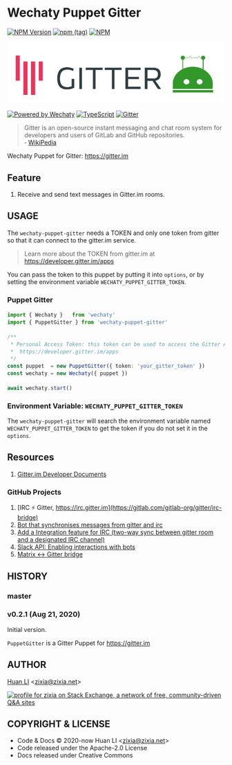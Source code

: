 # Wechaty Puppet Gitter

[![NPM Version](https://badge.fury.io/js/wechaty-puppet-gitter.svg)](https://badge.fury.io/js/wechaty-puppet-gitter)
[![npm (tag)](https://img.shields.io/npm/v/wechaty-puppet-gitter/next.svg)](https://www.npmjs.com/package/wechaty-puppet-gitter?activeTab=versions)
[![NPM](https://github.com/wechaty/wechaty-puppet-gitter/workflows/NPM/badge.svg)](https://github.com/wechaty/wechaty-puppet-gitter/actions?query=workflow%3ANPM)

![wechaty puppet gitter](docs/images/wechaty-puppet-gitter.png)

[![Powered by Wechaty](https://img.shields.io/badge/Powered%20By-Wechaty-brightgreen.svg)](https://github.com/wechaty/wechaty)
[![TypeScript](https://img.shields.io/badge/%3C%2F%3E-TypeScript-blue.svg)](https://www.typescriptlang.org/)
[![Gitter](https://badges.gitter.im/wechaty/wechaty.svg)](https://gitter.im/wechaty/wechaty?utm_source=badge&utm_medium=badge&utm_campaign=pr-badge)

> Gitter is an open-source instant messaging and chat room system for developers and users of GitLab and GitHub repositories.  
> &dash; [WikiPedia](https://en.wikipedia.org/wiki/Gitter)

Wechaty Puppet for  Gitter: <https://gitter.im>

## Feature

1. Receive and send text messages in Gitter.im rooms.

## USAGE

The `wechaty-puppet-gitter` needs a TOKEN and only one token from gitter so that it can connect to the gitter.im service.

> Learn more about the TOKEN from gitter.im at <https://developer.gitter.im/apps>

You can pass the token to this puppet by putting it into `options`, or by setting the environment variable `WECHATY_PUPPET_GITTER_TOKEN`.

### Puppet Gitter

```ts
import { Wechaty }   from 'wechaty'
import { PuppetGitter } from 'wechaty-puppet-gitter'

/**
 * Personal Access Token: this token can be used to access the Gitter API.
 *  https://developer.gitter.im/apps
 */
const puppet  = new PuppetGitter({ token: 'your_gitter_token' })
const wechaty = new Wechaty({ puppet })

await wechaty.start()
```

### Environment Variable: `WECHATY_PUPPET_GITTER_TOKEN`

The `wechaty-puppet-gitter` will search the environment variable named `WECHATY_PUPPET_GITTER_TOKEN` to get the token if you do not set it in the `options`.

## Resources

1. [Gitter.im Developer Documents](https://developer.gitter.im/docs/welcome)

### GitHub Projects

1. [IRC ⚡ Gitter, https://irc.gitter.im](https://gitlab.com/gitlab-org/gitter/irc-bridge)
1. [Bot that synchronises messages from gitter and irc](https://github.com/finnp/gitter-irc-bot)
1. [Add a Integration feature for IRC (two-way sync between gitter room and a designated IRC channel)](https://gitlab.com/gitlab-org/gitter/webapp/-/issues/662)
1. [Slack API: Enabling interactions with bots](https://api.slack.com/bot-users)
1. [Matrix <-> Gitter bridge](https://github.com/matrix-org/matrix-appservice-gitter)

## HISTORY

### master

### v0.2.1 (Aug 21, 2020)

Initial version.

`PuppetGitter` is a Gitter Puppet for <https://gitter.im>

## AUTHOR

[Huan LI](http://linkedin.com/in/zixia) \<zixia@zixia.net\>

<a href="https://stackexchange.com/users/265499">
  <img src="https://stackexchange.com/users/flair/265499.png" width="208" height="58" alt="profile for zixia on Stack Exchange, a network of free, community-driven Q&amp;A sites" title="profile for zixia on Stack Exchange, a network of free, community-driven Q&amp;A sites">
</a>

## COPYRIGHT & LICENSE

* Code & Docs © 2020-now Huan LI \<zixia@zixia.net\>
* Code released under the Apache-2.0 License
* Docs released under Creative Commons
